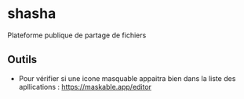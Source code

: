# shasha
Plateforme publique de partage de fichiers

## Outils
- Pour vérifier si une icone masquable appaitra bien dans la liste des apllications : https://maskable.app/editor